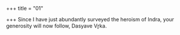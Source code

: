 +++
title = "01"

+++
Since I have just abundantly surveyed the heroism of Indra, your
generosity
will now follow, Dasyave Vr̥ka.